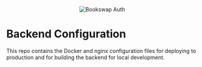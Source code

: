 <p align="center">
  <img src="https://user-images.githubusercontent.com/28015011/59379922-95bbcb00-8d60-11e9-85c9-ebbae607a599.png" alt="Bookswap Auth"/>
</p>

# Backend Configuration
This repo contains the Docker and nginx configuration files for deploying to production and for building the backend for local development. 
